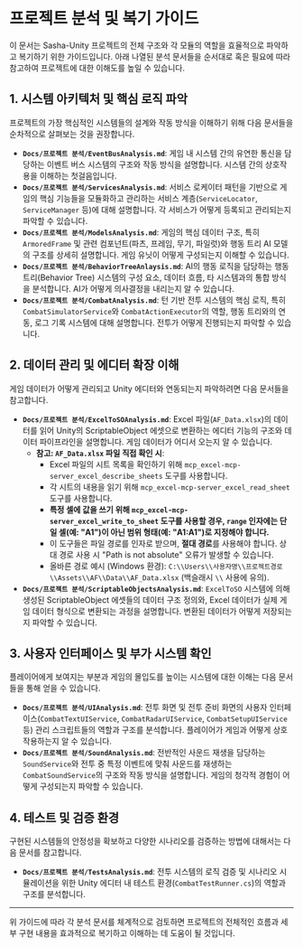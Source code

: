 # 프로젝트 분석 및 복기 가이드

이 문서는 Sasha-Unity 프로젝트의 전체 구조와 각 모듈의 역할을 효율적으로 파악하고 복기하기 위한 가이드입니다.
아래 나열된 분석 문서들을 순서대로 혹은 필요에 따라 참고하여 프로젝트에 대한 이해도를 높일 수 있습니다.

## 1. 시스템 아키텍처 및 핵심 로직 파악

프로젝트의 가장 핵심적인 시스템들의 설계와 작동 방식을 이해하기 위해 다음 문서들을 순차적으로 살펴보는 것을 권장합니다.

*   **`Docs/프로젝트 분석/EventBusAnalysis.md`**: 게임 내 시스템 간의 유연한 통신을 담당하는 이벤트 버스 시스템의 구조와 작동 방식을 설명합니다. 시스템 간의 상호작용을 이해하는 첫걸음입니다.
*   **`Docs/프로젝트 분석/ServicesAnalysis.md`**: 서비스 로케이터 패턴을 기반으로 게임의 핵심 기능들을 모듈화하고 관리하는 서비스 계층(`ServiceLocator`, `ServiceManager` 등)에 대해 설명합니다. 각 서비스가 어떻게 등록되고 관리되는지 파악할 수 있습니다.
*   **`Docs/프로젝트 분석/ModelsAnalysis.md`**: 게임의 핵심 데이터 구조, 특히 `ArmoredFrame` 및 관련 컴포넌트(파츠, 프레임, 무기, 파일럿)와 행동 트리 AI 모델의 구조를 상세히 설명합니다. 게임 유닛이 어떻게 구성되는지 이해할 수 있습니다.
*   **`Docs/프로젝트 분석/BehaviorTreeAnlaysis.md`**: AI의 행동 로직을 담당하는 행동 트리(Behavior Tree) 시스템의 구성 요소, 데이터 흐름, 타 시스템과의 통합 방식을 분석합니다. AI가 어떻게 의사결정을 내리는지 알 수 있습니다.
*   **`Docs/프로젝트 분석/CombatAnalysis.md`**: 턴 기반 전투 시스템의 핵심 로직, 특히 `CombatSimulatorService`와 `CombatActionExecutor`의 역할, 행동 트리와의 연동, 로그 기록 시스템에 대해 설명합니다. 전투가 어떻게 진행되는지 파악할 수 있습니다.

## 2. 데이터 관리 및 에디터 확장 이해

게임 데이터가 어떻게 관리되고 Unity 에디터와 연동되는지 파악하려면 다음 문서들을 참고합니다.

*   **`Docs/프로젝트 분석/ExcelToSOAnalysis.md`**: Excel 파일(`AF_Data.xlsx`)의 데이터를 읽어 Unity의 ScriptableObject 에셋으로 변환하는 에디터 기능의 구조와 데이터 파이프라인을 설명합니다. 게임 데이터가 어디서 오는지 알 수 있습니다.
    *   **참고: `AF_Data.xlsx` 파일 직접 확인 시**:
        *   Excel 파일의 시트 목록을 확인하기 위해 `mcp_excel-mcp-server_excel_describe_sheets` 도구를 사용합니다.
        *   각 시트의 내용을 읽기 위해 `mcp_excel-mcp-server_excel_read_sheet` 도구를 사용합니다.
        *   **특정 셀에 값을 쓰기 위해 `mcp_excel-mcp-server_excel_write_to_sheet` 도구를 사용할 경우, `range` 인자에는 단일 셀(예: "A1")이 아닌 범위 형태(예: "A1:A1")로 지정해야 합니다.**
        *   이 도구들은 파일 경로를 인자로 받으며, **절대 경로**를 사용해야 합니다. 상대 경로 사용 시 "Path is not absolute" 오류가 발생할 수 있습니다.
        *   올바른 경로 예시 (Windows 환경): `C:\\Users\\사용자명\\프로젝트경로\\Assets\\AF\\Data\\AF_Data.xlsx` (백슬래시 `\\` 사용에 유의).
*   **`Docs/프로젝트 분석/ScriptableObjectsAnalysis.md`**: `ExcelToSO` 시스템에 의해 생성된 ScriptableObject 에셋들의 데이터 구조 정의와, Excel 데이터가 실제 게임 데이터 형식으로 변환되는 과정을 설명합니다. 변환된 데이터가 어떻게 저장되는지 파악할 수 있습니다.

## 3. 사용자 인터페이스 및 부가 시스템 확인

플레이어에게 보여지는 부분과 게임의 몰입도를 높이는 시스템에 대한 이해는 다음 문서들을 통해 얻을 수 있습니다.

*   **`Docs/프로젝트 분석/UIAnalysis.md`**: 전투 화면 및 전투 준비 화면의 사용자 인터페이스(`CombatTextUIService`, `CombatRadarUIService`, `CombatSetupUIService` 등) 관리 스크립트들의 역할과 구조를 분석합니다. 플레이어가 게임과 어떻게 상호작용하는지 알 수 있습니다.
*   **`Docs/프로젝트 분석/SoundAnalysis.md`**: 전반적인 사운드 재생을 담당하는 `SoundService`와 전투 중 특정 이벤트에 맞춰 사운드를 재생하는 `CombatSoundService`의 구조와 작동 방식을 설명합니다. 게임의 청각적 경험이 어떻게 구성되는지 파악할 수 있습니다.

## 4. 테스트 및 검증 환경

구현된 시스템들의 안정성을 확보하고 다양한 시나리오를 검증하는 방법에 대해서는 다음 문서를 참고합니다.

*   **`Docs/프로젝트 분석/TestsAnalysis.md`**: 전투 시스템의 로직 검증 및 시나리오 시뮬레이션을 위한 Unity 에디터 내 테스트 환경(`CombatTestRunner.cs`)의 역할과 구조를 분석합니다.

---

위 가이드에 따라 각 분석 문서를 체계적으로 검토하면 프로젝트의 전체적인 흐름과 세부 구현 내용을 효과적으로 복기하고 이해하는 데 도움이 될 것입니다. 